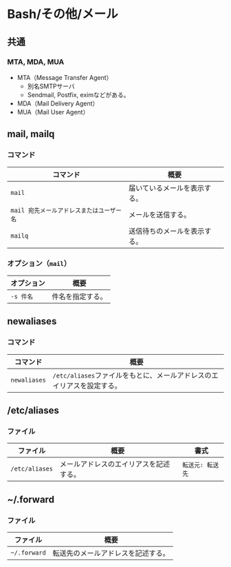 # Bash/その他/メール

## 共通

### MTA, MDA, MUA

- MTA（Message Transfer Agent）
  - 別名SMTPサーバ
  - Sendmail, Postfix, eximなどがある。
- MDA（Mail Delivery Agent）
- MUA（Mail User Agent）

## mail, mailq

### コマンド

| コマンド                                  | 概要                         |
| ----------------------------------------- | ---------------------------- |
| `mail`                                    | 届いているメールを表示する。 |
| `mail 宛先メールアドレスまたはユーザー名` | メールを送信する。           |
| `mailq`                                   | 送信待ちのメールを表示する。 |

### オプション（`mail`）

| オプション | 概要             |
| ---------- | ---------------- |
| `-s 件名`  | 件名を指定する。 |

## newaliases

### コマンド

|コマンド|概要|
|---|---|
|`newaliases`|`/etc/aliases`ファイルをもとに、メールアドレスのエイリアスを設定する。|

## /etc/aliases

### ファイル

| ファイル       | 概要                                   | 書式             |
| -------------- | -------------------------------------- | ---------------- |
| `/etc/aliases` | メールアドレスのエイリアスを記述する。 | `転送元: 転送先` |

## ~/.forward

### ファイル

| ファイル     | 概要                               |
| ------------ | ---------------------------------- |
| `~/.forward` | 転送先のメールアドレスを記述する。 |
